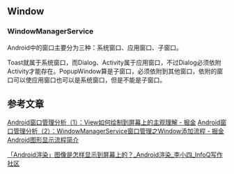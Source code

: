 ## Window

### WindowManagerService


Android中的窗口主要分为三种：系统窗口、应用窗口、子窗口。

Toast就属于系统窗口，而Dialog、Activity属于应用窗口，不过Dialog必须依附Activity才能存在。PopupWindow算是子窗口，必须依附到其他窗口，依附的窗口可以使应用窗口也可以是系统窗口，但是不能是子窗口。



## 参考文章

[Android窗口管理分析（1）：View如何绘制到屏幕上的主观理解 - 掘金](https://juejin.cn/post/6844903492318920718)
[Android窗口管理分析（2）：WindowManagerService窗口管理之Window添加流程 - 掘金](https://juejin.cn/post/6844903492792877069)
[Android图形显示流程简介](https://mp.weixin.qq.com/s/LOa6u051OPPEPUASjvIbPg)

[「Android渲染」图像是怎样显示到屏幕上的？\_Android渲染\_李小四\_InfoQ写作社区](https://xie.infoq.cn/article/174897b20b1c230506eba4124)
